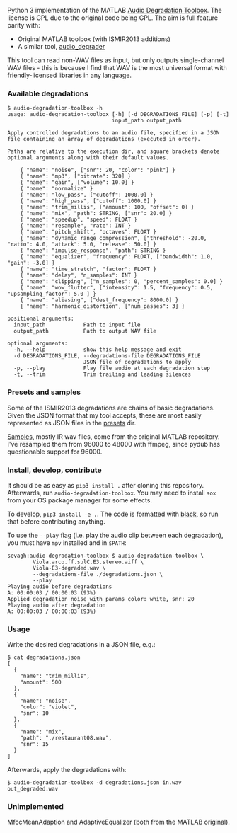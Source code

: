 Python 3 implementation of the MATLAB [Audio Degradation Toolbox](https://code.soundsoftware.ac.uk/projects/audio-degradation-toolbox). The license is GPL due to the original code being GPL. The aim is full feature parity with:

* Original MATLAB toolbox (with ISMIR2013 additions)
* A similar tool, [audio_degrader](https://github.com/EliosMolina/audio_degrader)

This tool can read non-WAV files as input, but only outputs single-channel WAV files - this is because I find that WAV is the most universal format with friendly-licensed libraries in any language.

### Available degradations

```
$ audio-degradation-toolbox -h
usage: audio-degradation-toolbox [-h] [-d DEGRADATIONS_FILE] [-p] [-t]
                                 input_path output_path

Apply controlled degradations to an audio file, specified in a JSON file containing an array of degradations (executed in order).

Paths are relative to the execution dir, and square brackets denote optional arguments along with their default values.

    { "name": "noise", ["snr": 20, "color": "pink"] }
    { "name": "mp3", ["bitrate": 320] }
    { "name": "gain", ["volume": 10.0] }
    { "name": "normalize" }
    { "name": "low_pass", ["cutoff": 1000.0] }
    { "name": "high_pass", ["cutoff": 1000.0] }
    { "name": "trim_millis", ["amount": 100, "offset": 0] }
    { "name": "mix", "path": STRING, ["snr": 20.0] }
    { "name": "speedup", "speed": FLOAT }
    { "name": "resample", "rate": INT }
    { "name": "pitch_shift", "octaves": FLOAT }
    { "name": "dynamic_range_compression", ["threshold": -20.0, "ratio": 4.0, "attack": 5.0, "release": 50.0] }
    { "name": "impulse_response", "path": STRING }
    { "name": "equalizer", "frequency": FLOAT, ["bandwidth": 1.0, "gain": -3.0] }
    { "name": "time_stretch", "factor": FLOAT }
    { "name": "delay", "n_samples": INT }
    { "name": "clipping", ["n_samples": 0, "percent_samples": 0.0] }
    { "name": "wow_flutter", ["intensity": 1.5, "frequency": 0.5, "upsampling_factor": 5.0 ] }
    { "name": "aliasing", ["dest_frequency": 8000.0] }
    { "name": "harmonic_distortion", ["num_passes": 3] }

positional arguments:
  input_path            Path to input file
  output_path           Path to output WAV file

optional arguments:
  -h, --help            show this help message and exit
  -d DEGRADATIONS_FILE, --degradations-file DEGRADATIONS_FILE
                        JSON file of degradations to apply
  -p, --play            Play file audio at each degradation step
  -t, --trim            Trim trailing and leading silences
```

### Presets and samples

Some of the ISMIR2013 degradations are chains of basic degradations. Given the JSON format that my tool accepts, these are most easily represented as JSON files in the [presets](./presets) dir.

[Samples](./samples), mostly IR wav files, come from the original MATLAB repository. I've resampled them from 96000 to 48000 with ffmpeg, since pydub has questionable support for 96000.

### Install, develop, contribute

It should be as easy as `pip3 install .` after cloning this repository. Afterwards, run `audio-degradation-toolbox`. You may need to install `sox` from your OS package manager for some effects.

To develop, `pip3 install -e .`. The code is formatted with [black](https://github.com/ambv/black), so run that before contributing anything.

To use the `--play` flag (i.e. play the audio clip between each degradation), you must have `mpv` installed and in `$PATH`:

```
sevagh:audio-degradation-toolbox $ audio-degradation-toolbox \
        Viola.arco.ff.sulC.E3.stereo.aiff \
        Viola-E3-degraded.wav \
        --degradations-file ./degradations.json \
        --play
Playing audio before degradations
A: 00:00:03 / 00:00:03 (93%)
Applied degradation noise with params color: white, snr: 20
Playing audio after degradation
A: 00:00:03 / 00:00:03 (93%)
```

### Usage

Write the desired degradations in a JSON file, e.g.:

```
$ cat degradations.json
[
  {
    "name": "trim_millis",
    "amount": 500
  },
  {
    "name": "noise",
    "color": "violet",
    "snr": 10
  },
  {
    "name": "mix",
    "path": "./restaurant08.wav",
    "snr": 15
  }
]
```

Afterwards, apply the degradations with:

```
$ audio-degradation-toolbox -d degradations.json in.wav out_degraded.wav
```

### Unimplemented

MfccMeanAdaption and AdaptiveEqualizer (both from the MATLAB original).
